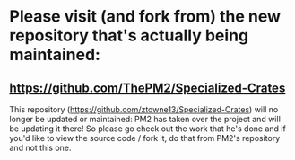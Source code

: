 # Please visit (and fork from) the new repository that's actually being maintained:
## https://github.com/ThePM2/Specialized-Crates 

This repository (https://github.com/ztowne13/Specialized-Crates) will no longer be updated or maintained: PM2 has taken over the project and will be updating it there! So please go check out the work that he's done and if you'd like to view the source code / fork it, do that from PM2's repository and not this one.
